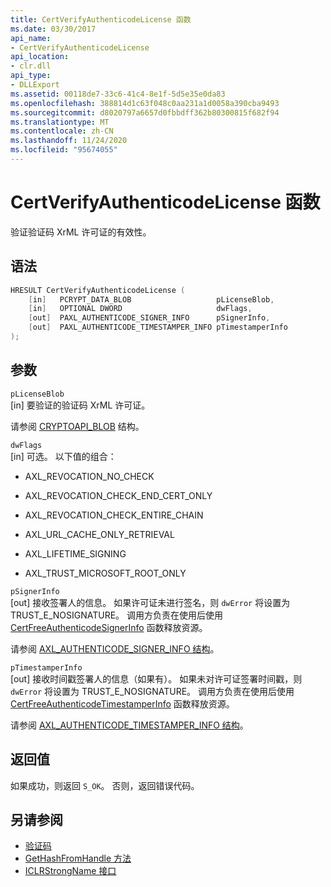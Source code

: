 ```yaml
---
title: CertVerifyAuthenticodeLicense 函数
ms.date: 03/30/2017
api_name:
- CertVerifyAuthenticodeLicense
api_location:
- clr.dll
api_type:
- DLLExport
ms.assetid: 00118de7-33c6-41c4-8e1f-5d5e35e0da83
ms.openlocfilehash: 388814d1c63f048c0aa231a1d0058a390cba9493
ms.sourcegitcommit: d8020797a6657d0fbbdff362b80300815f682f94
ms.translationtype: MT
ms.contentlocale: zh-CN
ms.lasthandoff: 11/24/2020
ms.locfileid: "95674055"
---
```

# <a name="certverifyauthenticodelicense-function"></a>CertVerifyAuthenticodeLicense 函数

验证验证码 XrML 许可证的有效性。  
  
## <a name="syntax"></a>语法  
  
```cpp  
HRESULT CertVerifyAuthenticodeLicense (  
    [in]   PCRYPT_DATA_BLOB                   pLicenseBlob,  
    [in]   OPTIONAL DWORD                     dwFlags,  
    [out]  PAXL_AUTHENTICODE_SIGNER_INFO      pSignerInfo,  
    [out]  PAXL_AUTHENTICODE_TIMESTAMPER_INFO pTimestamperInfo  
);  
```  
  
## <a name="parameters"></a>参数  

 `pLicenseBlob`  
 [in] 要验证的验证码 XrML 许可证。  
  
 请参阅 [CRYPTOAPI_BLOB](/windows/win32/api/dpapi/ns-dpapi-crypt_integer_blob) 结构。  
  
 `dwFlags`  
 [in] 可选。 以下值的组合：  
  
- AXL_REVOCATION_NO_CHECK  
  
- AXL_REVOCATION_CHECK_END_CERT_ONLY  
  
- AXL_REVOCATION_CHECK_ENTIRE_CHAIN  
  
- AXL_URL_CACHE_ONLY_RETRIEVAL  
  
- AXL_LIFETIME_SIGNING  
  
- AXL_TRUST_MICROSOFT_ROOT_ONLY  
  
 `pSignerInfo`  
 [out] 接收签署人的信息。 如果许可证未进行签名，则 `dwError` 将设置为 TRUST_E_NOSIGNATURE。 调用方负责在使用后使用 [CertFreeAuthenticodeSignerInfo](certfreeauthenticodesignerinfo-function.md) 函数释放资源。  
  
 请参阅 [AXL_AUTHENTICODE_SIGNER_INFO 结构](axl-authenticode-signer-info-structure.md)。  
  
 `pTimestamperInfo`  
 [out] 接收时间戳签署人的信息（如果有）。 如果未对许可证签署时间戳，则 `dwError` 将设置为 TRUST_E_NOSIGNATURE。 调用方负责在使用后使用 [CertFreeAuthenticodeTimestamperInfo](certfreeauthenticodetimestamperinfo-function.md) 函数释放资源。  
  
 请参阅 [AXL_AUTHENTICODE_TIMESTAMPER_INFO 结构](axl-authenticode-timestamper-info-structure.md)。  
  
## <a name="return-value"></a>返回值  

 如果成功，则返回 `S_OK`。 否则，返回错误代码。  
  
## <a name="see-also"></a>另请参阅

- [验证码](index.md)
- [GetHashFromHandle 方法](../hosting/iclrstrongname-gethashfromhandle-method.md)
- [ICLRStrongName 接口](../hosting/iclrstrongname-interface.md)
